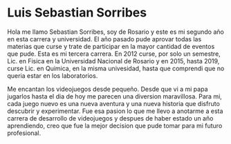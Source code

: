 # Luis Sebastian Sorribes

Hola me llamo Sebastian Sorribes, soy de Rosario y este es mi segundo año en esta carrera y universidad. El año pasado pude aprovar todas las materias que curse y trate de participar en la mayor cantidad de eventos que pude.
Esta es mi tercera carrera. En 2012 curse, por solo un semestre, Lic. en Fisica en la Universidad Nacional de Rosario y en 2015, hasta 2019, curse Lic. en Quimica, en la misma univesidad, hasta que comprendi que no queria estar en los laboratorios.

Me encantan los videojuegos desde pequeño. Desde que vi a mi papa jugarlos hasta el dia de hoy me parecen una diversion maravillosa. Para mi, cada juego nuevo es una nueva aventura y una nueva historia que disfruto descubrir y experimentar. Fue esa pasion lo que me llevo a anotarme a esta carrera de desarrollo de videojuegos y despues de haber estado un año aprendiendo, creo que fue la mejor decision que pude tomar para mi futuro profesional.